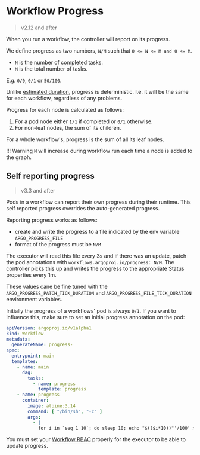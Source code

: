 # Workflow Progress

> v2.12 and after

When you run a workflow, the controller will report on its progress.

We define progress as two numbers, `N/M` such that `0 <= N <= M and 0 <= M`.

* `N` is the number of completed tasks.
* `M` is the total number of tasks.

E.g. `0/0`, `0/1` or `50/100`.

Unlike [estimated duration](estimated-duration.md), progress is deterministic. I.e. it will be the same for each workflow, regardless of any problems.

Progress for each node is calculated as follows:

1. For a pod node either `1/1` if completed or `0/1` otherwise.
2. For non-leaf nodes, the sum of its children.

For a whole workflow's, progress is the sum of all its leaf nodes.

!!! Warning
    `M` will increase during workflow run each time a node is added to the graph.

## Self reporting progress

> v3.3 and after

Pods in a workflow can report their own progress during their runtime. This self reported progress overrides the
auto-generated progress.

Reporting progress works as follows:

* create and write the progress to a file indicated by the env variable `ARGO_PROGRESS_FILE`
* format of the progress must be `N/M`

The executor will read this file every 3s and if there was an update,
patch the pod annotations with `workflows.argoproj.io/progress: N/M`.
The controller picks this up and writes the progress to the appropriate Status properties
every 1m.

These values cane be fine tuned with the `ARGO_PROGRESS_PATCH_TICK_DURATION` and `ARGO_PROGRESS_FILE_TICK_DURATION`
environment variables.

Initially the progress of a workflows' pod is always `0/1`. If you want to influence this, make sure to set an initial
progress annotation on the pod:

```yaml
apiVersion: argoproj.io/v1alpha1
kind: Workflow
metadata:
  generateName: progress-
spec:
  entrypoint: main
  templates:
    - name: main
      dag:
        tasks:
          - name: progress
            template: progress
    - name: progress
      container:
        image: alpine:3.14
        command: [ "/bin/sh", "-c" ]
        args:
          - |
            for i in `seq 1 10`; do sleep 10; echo "$(($i*10))"'/100' > $ARGO_PROGRESS_FILE; done
```

You must set your [Workflow RBAC](workflow-rbac.md) properly for the executor to be able to update progress.
